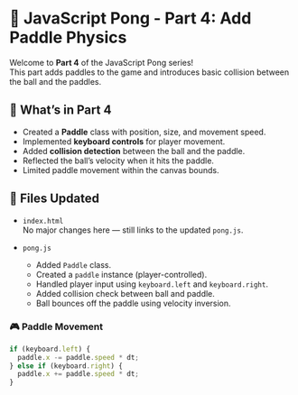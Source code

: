 # 🏓 JavaScript Pong - Part 4: Add Paddle Physics

Welcome to **Part 4** of the JavaScript Pong series!  
This part adds paddles to the game and introduces basic collision between the ball and the paddles.

## 🔧 What’s in Part 4

- Created a **Paddle** class with position, size, and movement speed.
- Implemented **keyboard controls** for player movement.
- Added **collision detection** between the ball and the paddle.
- Reflected the ball’s velocity when it hits the paddle.
- Limited paddle movement within the canvas bounds.

## 📂 Files Updated

- `index.html`  
  No major changes here — still links to the updated `pong.js`.

- `pong.js`  
  - Added `Paddle` class.
  - Created a `paddle` instance (player-controlled).
  - Handled player input using `keyboard.left` and `keyboard.right`.
  - Added collision check between ball and paddle.
  - Ball bounces off the paddle using velocity inversion.

### 🎮 Paddle Movement

```js
if (keyboard.left) {
  paddle.x -= paddle.speed * dt;
} else if (keyboard.right) {
  paddle.x += paddle.speed * dt;
}
